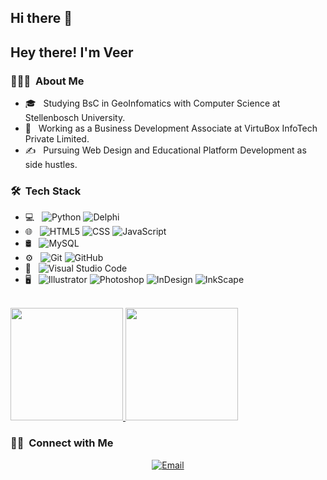## Hi there 👋

<!--
**VeerGosai/VeerGosai** is a ✨ _special_ ✨ repository because its `README.md` (this file) appears on your GitHub profile.

Here are some ideas to get you started:

- 🔭 I’m currently working on ...
- 🌱 I’m currently learning ...
- 👯 I’m looking to collaborate on ...
- 🤔 I’m looking for help with ...
- 💬 Ask me about ...
- 📫 How to reach me: ...
- 😄 Pronouns: ...
- ⚡ Fun fact: ...
-->

<h2> Hey there! I'm Veer</h2>

<h3> 👨🏻‍💻 &nbsp;About Me </h3>

- 🎓 &nbsp; Studying BsC in GeoInfomatics with Computer Science at Stellenbosch University.
- 💼 &nbsp; Working as a Business Development Associate at VirtuBox InfoTech Private Limited.
- ✍️ &nbsp; Pursuing Web Design and Educational Platform Development as side hustles.

<h3> 🛠 &nbsp;Tech Stack</h3>

- 💻 &nbsp;
  ![Python](https://img.shields.io/badge/-Python-333333?style=flat&logo=python)
  ![Delphi](https://img.shields.io/badge/-Delphi-333333?style=flat&logo=Delphi&logoColor=007396)
- 🌐 &nbsp;
  ![HTML5](https://img.shields.io/badge/-HTML5-333333?style=flat&logo=HTML5)
  ![CSS](https://img.shields.io/badge/-CSS-333333?style=flat&logo=CSS3&logoColor=1572B6)
  ![JavaScript](https://img.shields.io/badge/-JavaScript-333333?style=flat&logo=javascript)
- 🛢 &nbsp;
  ![MySQL](https://img.shields.io/badge/-MySQL-333333?style=flat&logo=mysql)
- ⚙️ &nbsp;
  ![Git](https://img.shields.io/badge/-Git-333333?style=flat&logo=git)
  ![GitHub](https://img.shields.io/badge/-GitHub-333333?style=flat&logo=github)
- 🔧 &nbsp;
  ![Visual Studio Code](https://img.shields.io/badge/-Visual%20Studio%20Code-333333?style=flat&logo=visual-studio-code&logoColor=007ACC)
- 🖥 &nbsp;
  ![Illustrator](https://img.shields.io/badge/-Illustrator-333333?style=flat&logo=adobe-illustrator)
  ![Photoshop](https://img.shields.io/badge/-Photoshop-333333?style=flat&logo=adobe-photoshop)
  ![InDesign](https://img.shields.io/badge/-InDesign-333333?style=flat&logo=adobe-indesign)
  ![InkScape](https://img.shields.io/badge/-Inkscape-333333?style=flat&logo=inkscape)
<br/>

<a href="https://github.com/VeerGosai">
  <img height="180em" src="https://github-readme-stats.vercel.app/api?username=VeerGosai&theme=buefy&show_icons=true" />
  <img height="180em" src="https://github-readme-stats.vercel.app/api/top-langs/?username=VeerGosai&theme=buefy&layout=compact" />
</a>

<br/>

<h3> 🤝🏻 &nbsp;Connect with Me </h3>

<p align="center">
<a href="mailto:contact@sapapers.co.za"><img alt="Email" src="https://img.shields.io/badge/Email-contact@sapapers.co.za-blue?style=flat-square&logo=gmail"></a>
</p>
